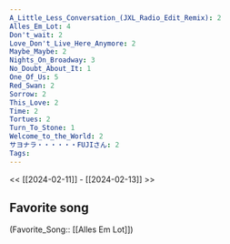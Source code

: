 ```yaml
---
A_Little_Less_Conversation_(JXL_Radio_Edit_Remix): 2
Alles_Em_Lot: 4
Don't_wait: 2
Love_Don't_Live_Here_Anymore: 2
Maybe_Maybe: 2
Nights_On_Broadway: 3
No_Doubt_About_It: 1
One_Of_Us: 5
Red_Swan: 2
Sorrow: 2
This_Love: 2
Time: 2
Tortues: 2
Turn_To_Stone: 1
Welcome_to_the_World: 2
サヨナラ・・・・・・FUJIさん: 2
Tags: 
---
```

 << [[2024-02-11]] - [[2024-02-13]] >> 
## Favorite song
(Favorite_Song:: [[Alles Em Lot]])
